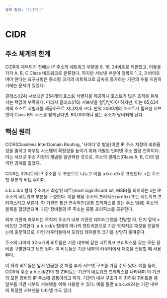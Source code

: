 ```yaml
---
상위 링크: "[[IP]]"
---
```

# CIDR

## 주소 체계의 한계
CIDR이 채택되기 전에는 IP 주소의 네트워크 부분을 8, 16, 24비트로 제한했고, 이들을 각각 A, B, C Class 네트워크로 분류했다. 하지만 서브넷 부분이 정확히 1, 2, 3 바이트여야 한다는 요구사항은 중소형 크기의 네트워크로 급속히 증가하는 기관의 수를 지원하기에는 문제가 있었다.

클래스(/24) 서브넷은 254개의 호스트 식별자를 제공하니 호스트가 많은 조직을 위해서는 턱없이 부족하다. 따라서 클래스(/16) 서브넷을 할당받아야 하지만, 이는 65,634 개의 호스트 식별자를 제공하므로 지나치게 크다. 만약 2000개의 호스트가 필요한 서브넷이 Class B의 주소를 받게된다면, 60,000개나 넘는 주소가 낭비되게 된다.

## 핵심 원리
CIDR(Classless InterDomain Routing, '사이다'로 발음)이란 IP 주소 지정의 비효율성을 줄이고 라우팅 시스템의 확장성을 높이기 위해 개발된 인터넷 주소 할당 전략이다. 이는 서브넷 주소 지정의 개념을 일반화한 것으로, 주소의 클래스(Class A, B, C)의 엄격한 경계를 없앴다.

CIDR는 32비트의 IP 주소를 두 부분으로 나누고 이를 a.b.c.d/x로 표현한다. x는 주소 첫 부분의 비트 수이다.

a.b.c.d/x 형식 주소에서 최상위 비트(most siginificant bit, MSB)를 의미하는 x는 IP 주소의 네트워크 부분을 구성한다. 이를 해당 주소의 프리픽스(prefix) 또는 네트워크 프리픽스라고 부른다. 한 기관은 통산 연속적인(공통 프리픽스를 갖는 주소 범위) 주소의 블록을 할당받으며, 기관 장비들의 IP 주소는 공통 프리픽스를 공유한다. 

외부 기관의 라우터는 목적지 주소가 내부 기관인 데이터그램을 전달할 때, 단지 앞의 x 비트만 고려한다. a.b.c.d/x 형태의 하나의 엔트리만으로 기관 목적지로 패킷을 전달하는데 충분하므로, 이런 라우터들에서 포워딩 테이블의 크기를 상당히 줄여준다.

주소의 나머지 32-x개의 비트들은 기관 내부에 같은 네트워크 프리픽스를 갖는 모든 장비를 구별한다고 보면 된다. 이 비트들은 기관 내부의 라우터에서 패킷을 전달할 때 사용된다. 

이 하위 비트들은 앞서 언급한 것 처럼 추가 서브넷 구조를 가질 수도 있다. 예를 들어, CIDR식 주소 a.b.c.d/21의 첫 21비트는 기관의 네트워크 프리픽스를 나타내며 이 기관의 모든 장비의 IP 주소에 공통이라고 하자. 기관의 내부 구조가 이 최하위 11비트들 중 일부를 기관 내부의 서브넷을 위해 사용할 수 있다. 예를 들면 a.b.c.d/24는 기관 내부의 특정한 서브넷을 나타낼 수도 있다.
